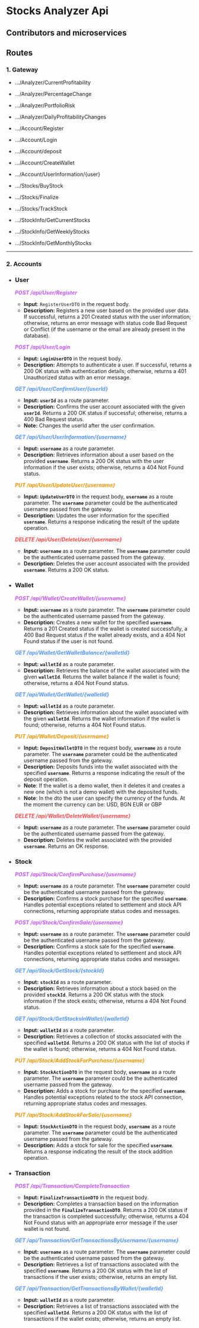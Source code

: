# Stocks Analyzer Api

## Contributors and microservices

## Routes

### 1. Gateway
* .../Analyzer/CurrentProfitability
* .../Analyzer/PercentageChange
* .../Analyzer/PortfolioRisk
* .../Analyzer/DailyProfitabilityChanges

* .../Account/Register
* .../Account/Login
* .../Account/deposit
* .../Account/CreateWallet
* .../Account/UserInformation/{user}

* .../Stocks/BuyStock
* .../Stocks/Finalize
* .../Stocks/TrackStock

* .../StockInfo/GetCurrentStocks
* .../StockInfo/GetWeeklyStocks
* .../StockInfo/GetMonthlyStocks

---
### 2. Accounts

* ### User

    ***<span style="color:#c555ff;">POST /api/User/Register</span>***

    - **Input**: `RegisterUserDTO` in the request body.
    - **Description:** Registers a new user based on the provided user data. If successful, returns a 201 Created status with the user information; otherwise, returns an error message with status code Bad Request or Conflict (if the username or the email are already present in the database).

    ***<span style="color:#c555ff;">POST /api/User/Login</span>***

    - **Input:** **`LoginUserDTO`** in the request body.
    - **Description:** Attempts to authenticate a user. If successful, returns a 200 OK status with authentication details; otherwise, returns a 401 Unauthorized status with an error message.

    ***<span style="color:#5295ff;">GET /api/User/ConfirmUser/{userId}</span>***

    - **Input:** **`userId`** as a route parameter.
    - **Description:** Confirms the user account associated with the given **`userId`**. Returns a 200 OK status if successful; otherwise, returns a 400 Bad Request status.
    - **Note:** Changes the userId after the user confirmation.

    ***<span style="color:#5295ff;">GET /api/User/UserInformation/{username}</span>***

    - **Input:** **`username`** as a route parameter.
    - **Description:** Retrieves information about a user based on the provided **`username`**. Returns a 200 OK status with the user information if the user exists; otherwise, returns a 404 Not Found status.

    ***<span style="color:#f09500;">PUT /api/User/UpdateUser/{username}</span>***

    - **Input:** **`UpdateUserDTO`** in the request body, **`username`** as a route parameter. The **`username`** parameter could be the authenticated username passed from the gateway.
    - **Description:** Updates the user information for the specified **`username`**. Returns a response indicating the result of the update operation.

    ***<span style="color:#ff4949;">DELETE /api/User/DeleteUser/{username}</span>***

    - **Input:** **`username`** as a route parameter. The **`username`** parameter could be the authenticated username passed from the gateway.
    - **Description:** Deletes the user account associated with the provided **`username`**. Returns a 200 OK status.

* ### Wallet

    ***<span style="color:#c555ff;">POST /api/Wallet/CreateWallet/{username}</span>***

    - **Input:** **`username`** as a route parameter. The **`username`** parameter could be the authenticated username passed from the gateway.
    - **Description:** Creates a new wallet for the specified **`username`**. Returns a 201 Created status if the wallet is created successfully, a 400 Bad Request status if the wallet already exists, and a 404 Not Found status if the user is not found.

    ***<span style="color:#5295ff;">GET /api/Wallet/GetWalletBalance/{walletId}</span>***

    - **Input:** **`walletId`** as a route parameter.
    - **Description:** Retrieves the balance of the wallet associated with the given **`walletId`**. Returns the wallet balance if the wallet is found; otherwise, returns a 404 Not Found status.

    ***<span style="color:#5295ff;">GET /api/Wallet/GetWallet/{walletId}</span>***

    - **Input:** **`walletId`** as a route parameter.
    - **Description:** Retrieves information about the wallet associated with the given **`walletId`**. Returns the wallet information if the wallet is found; otherwise, returns a 404 Not Found status.

    ***<span style="color:#f09500;">PUT /api/Wallet/Deposit/{username}</span>***

    - **Input:** **`DepositWalletDTO`** in the request body, **`username`** as a route parameter. The **`username`** parameter could be the authenticated username passed from the gateway.
    - **Description:** Deposits funds into the wallet associated with the specified **`username`**. Returns a response indicating the result of the deposit operation.
    - **Note**: If the wallet is a demo wallet, then it deletes it and creates a new one (which is not a demo wallet) with the deposited funds.
    - **Note**: In the dto the user can specify the currency of the funds. At the moment the currency can be: USD, BGN EUR or GBP

    ***<span style="color:#ff4949;">DELETE /api/Wallet/DeleteWallet/{username}</span>***

    - **Input:** **`username`** as a route parameter. The **`username`** parameter could be the authenticated username passed from the gateway.
    - **Description:** Deletes the wallet associated with the provided **`username`**. Returns an OK response.

* ### Stock

    ***<span style="color:#c555ff;">POST /api/Stock/ConfirmPurchase/{username}</span>***

    - **Input:** **`username`** as a route parameter. The **`username`** parameter could be the authenticated username passed from the gateway.
    - **Description:** Confirms a stock purchase for the specified **`username`**. Handles potential exceptions related to settlement and stock API connections, returning appropriate status codes and messages.

    ***<span style="color:#c555ff;">POST /api/Stock/ConfirmSale/{username}</span>***

    - **Input:** **`username`** as a route parameter. The **`username`** parameter could be the authenticated username passed from the gateway.
    - **Description:** Confirms a stock sale for the specified **`username`**. Handles potential exceptions related to settlement and stock API connections, returning appropriate status codes and messages.

    ***<span style="color:#5295ff;">GET /api/Stock/GetStock/{stockId}</span>***

    - **Input:** **`stockId`** as a route parameter.
    - **Description:** Retrieves information about a stock based on the provided **`stockId`**. Returns a 200 OK status with the stock information if the stock exists; otherwise, returns a 404 Not Found status.

    ***<span style="color:#5295ff;">GET /api/Stock/GetStocksInWallet/{walletId}</span>***

    - **Input:** **`walletId`** as a route parameter.
    - **Description:** Retrieves a collection of stocks associated with the specified **`walletId`**. Returns a 200 OK status with the list of stocks if the wallet is found; otherwise, returns a 404 Not Found status.

    ***<span style="color:#f09500;">PUT /api/Stock/AddStockForPurchase/{username}</span>***

    - **Input:** **`StockActionDTO`** in the request body, **`username`** as a route parameter. The **`username`** parameter could be the authenticated username passed from the gateway.
    - **Description:** Adds a stock for purchase for the specified **`username`**. Handles potential exceptions related to the stock API connection, returning appropriate status codes and messages.

    ***<span style="color:#f09500;">PUT /api/Stock/AddStockForSale/{username}</span>***

    - **Input:** **`StockActionDTO`** in the request body, **`username`** as a route parameter. The **`username`** parameter could be the authenticated username passed from the gateway.
    - **Description:** Adds a stock for sale for the specified **`username`**. Returns a response indicating the result of the stock addition operation.

* ### Transaction

    ***<span style="color:#c555ff;">POST /api/Transaction/CompleteTransaction</span>***

    - **Input:** **`FinalizeTransactionDTO`** in the request body.
    - **Description:** Completes a transaction based on the information provided in the **`FinalizeTransactionDTO`**. Returns a 200 OK status if the transaction is completed successfully; otherwise, returns a 404 Not Found status with an appropriate error message if the user wallet is not found.

    ***<span style="color:#5295ff;">GET /api/Transaction/GetTransactionsByUsername/{username}</span>***

    - **Input:** **`username`** as a route parameter. The **`username`** parameter could be the authenticated username passed from the gateway.
    - **Description:** Retrieves a list of transactions associated with the specified **`username`**. Returns a 200 OK status with the list of transactions if the user exists; otherwise, returns an empty list.

    ***<span style="color:#5295ff;">GET /api/Transaction/GetTransactionsByWallet/{walletId}</span>***

    - **Input:** **`walletId`** as a route parameter.
    - **Description:** Retrieves a list of transactions associated with the specified **`walletId`**. Returns a 200 OK status with the list of transactions if the wallet exists; otherwise, returns an empty list.